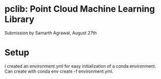 # pclib: Point Cloud Machine Learning Library
Submission by Samarth Agrawal, August 27th


# Setup 
I created an environment.yml for easy initialization of a conda environment. Can create with conda env create -f environment.yml. 